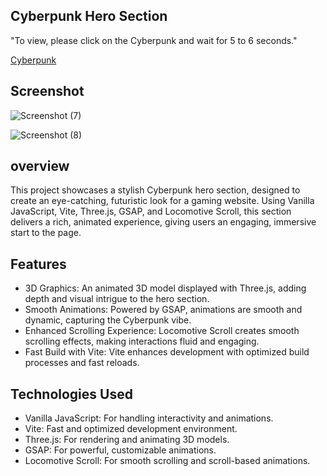 
## Cyberpunk Hero Section

"To view, please click on the Cyberpunk and wait for 5 to 6 seconds." 

[Cyberpunk](https://cyberpunck.netlify.app/)



## Screenshot


![Screenshot (7)](https://github.com/user-attachments/assets/9cbdef1b-18fc-42b4-9cb9-1557ce6f521b)

![Screenshot (8)](https://github.com/user-attachments/assets/db20a0b7-b2a4-42b2-bdee-4e4c0464ec6c)
## overview

This project showcases a stylish Cyberpunk hero section, designed to create an eye-catching, futuristic look for a gaming website. Using Vanilla JavaScript, Vite, Three.js, GSAP, and Locomotive Scroll, this section delivers a rich, animated experience, giving users an engaging, immersive start to the page.
## Features

- 3D Graphics: An animated 3D model displayed with Three.js, adding depth and visual intrigue to the hero section.
- Smooth Animations: Powered by GSAP, animations are smooth and dynamic, capturing the Cyberpunk vibe.
- Enhanced Scrolling Experience: Locomotive Scroll creates smooth scrolling effects, making interactions fluid and engaging.
- Fast Build with Vite: Vite enhances development with optimized build processes and fast reloads.

## Technologies Used

- Vanilla JavaScript: For handling interactivity and animations.
- Vite: Fast and optimized development environment.
- Three.js: For rendering and animating 3D models.
- GSAP: For powerful, customizable animations.
- Locomotive Scroll: For smooth scrolling and scroll-based animations.
